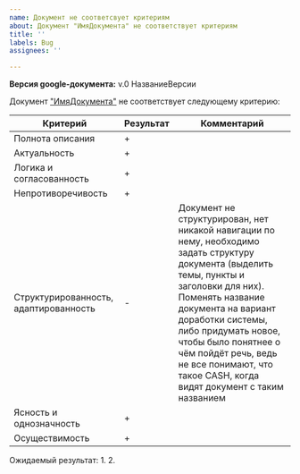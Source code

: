 ```yaml
---
name: Документ не соответсвует критериям
about: Документ "ИмяДокумента" не соответствует критериям
title: ''
labels: Bug
assignees: ''

---
```


**Версия google-документа:** v.0 НазваниеВерсии

Документ ["ИмяДокумента"](СсылкаНаДокумент) не соответствует следующему критерию:


Критерий | Результат | Комментарий
-- | -- | --
Полнота описания | + |  
Актуальность | + |  
Логика и согласованность | + |  
Непротиворечивость | + |  
Структурированность, адаптированность | - | Документ не структурирован, нет никакой навигации по нему, необходимо задать структуру документа (выделить темы, пункты и заголовки для них).       Поменять название документа на вариант доработки системы, либо придумать новое, чтобы было понятнее о чём пойдёт речь, ведь не все понимают, что такое CASH, когда видят документ с таким названием
Ясность и однозначность | + |  
Осуществимость | + |  

Ожидаемый результат:
1. 
2.
